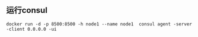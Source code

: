 ## 运行consul

```shell
docker run -d -p 8500:8500 -h node1 --name node1  consul agent -server -client 0.0.0.0 -ui
```

